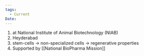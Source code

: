 ```yaml
---
tags:
  - Current
Date:
---
```

1. at National Institute of Animal Biotechnology (NIAB)
2. Heyderabad
3. stem-cells -> non-specialized cells -> regenerative properties
4. Supported by [[National BioPharma Mission]]